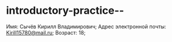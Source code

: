 # introductory-practice--
Имя: Сычёв Кирилл Владимирович;
Адрес электронной почты: Kirill15780@mail.ru;
Возраст: 18;
